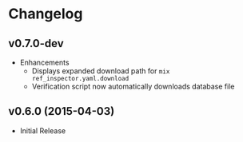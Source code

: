 # Changelog

## v0.7.0-dev

- Enhancements
  - Displays expanded download path for `mix ref_inspector.yaml.download`
  - Verification script now automatically downloads database file

## v0.6.0 (2015-04-03)

- Initial Release
